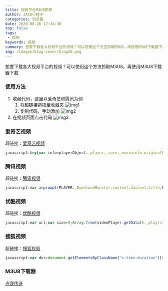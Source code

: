 ```yaml
---
title: 视频平台M3U8抓取
author: JACK小桔子
categories: 浏览器
date: 2020-08-26 12:34:30
top: false
tags: 
 - 视频
keywords: 视频
summary: 想要下载各大视频平台的视频？可以使用这个方法抓取M3U8，再使用M3U8下载器下载
img: /images/blog-cover/blog20.png
---
```

想要下载各大视频平台的视频？可以使用这个方法抓取M3U8，再使用M3U8下载器下载

### 使用方法
1. 收藏代码，这里以爱奇艺和腾讯为例
    1. 将超链接拖拽至收藏夹
    ![img1](/images/blog/blog20/img1.gif "© JACK小桔子")
    2. 复制代码，手动添加
    ![img2](/images/blog/blog20/img2.gif "© JACK小桔子")
2. 在视频页面点击代码
![img3](/images/blog/blog20/img3.gif "© JACK小桔子")

### 爱奇艺视频
超链接：<a href="javascript:try{var info=playerObject._player._core._movieinfo.originalData.data.program.video;info.forEach(function(item,index){if(item._selected){var m3u8Content=&quot;&quot;;if(item.m3u8==undefined){try{if(typeof(eval(cmd5x))==&quot;function&quot;){}}catch(e){var req1=new XMLHttpRequest();req1.open(&quot;GET&quot;,&quot;https://static.iqiyi.com/js/common/f6a3054843de4645b34d205a9f377d25.js&quot;,false);req1.onload=function(){var script=document.createElement(&quot;script&quot;);script.text=req1.responseText;document.getElementsByTagName(&quot;head&quot;)[0].appendChild(script)};req1.send(null)}var fs=item.fs;var content=&quot;#EXTM3U\n&quot;;fs.forEach(function(fs_i,fs_index){var url=fs_i.l;var prefix=&quot;https://data.video.iqiyi.com/videos&quot;;var api=prefix+url;try{var t=playerObject._player._core._movieinfo.originalData.data.boss.data.t;api=prefix+url+&quot;&cross-domain=1&t=&quot;+t+&quot;&QY00001=&quot;+/qd_uid=(\d+)/g.exec(url)[1]+&quot;&ib=4&ptime=0&ibt=&quot;+cmd5x(t+/\/(\w{10,})/g.exec(url)[1])}catch(err){}var req=new XMLHttpRequest();req.overrideMimeType(&quot;application/json&quot;);req.open(&quot;GET&quot;,api,false);req.onload=function(){var jsonResponse=JSON.parse(req.responseText);content+=&quot;#EXTINF:0\n&quot;+jsonResponse[&quot;l&quot;]+&quot;\n&quot;};req.send(null)});content+=&quot;#EXT-X-ENDLIST&quot;;m3u8Content=content}else{m3u8Content=item.m3u8}var blob=new Blob([m3u8Content],{type:&quot;text/plain&quot;});var url=URL.createObjectURL(blob);var title=(document.title.indexOf(&quot;-&quot;)!=-1?document.title.substring(0,document.title.indexOf(&quot;-&quot;)):document.title.replace(/\s/,&quot;&quot;))+&quot;_&quot;+item.scrsz+&quot;_&quot;+(item.code==2?&quot;H264&quot;:&quot;H265&quot;)+&quot;_&quot;+document.getElementsByClassName(&quot;iqp-time-dur&quot;)[0].innerText.replace(/:/,&quot;.&quot;)+&quot;_&quot;+(item.vsize/1024/1024).toFixed(2)+&quot;MB.m3u8&quot;;var aLink=document.createElement(&quot;a&quot;);aLink.href=url;aLink.download=title;aLink.style.display=&quot;none&quot;;var event;if(window.MouseEvent){event=new MouseEvent(&quot;click&quot;)}else{event=document.createEvent(&quot;MouseEvents&quot;);event.initMouseEvent(&quot;click&quot;,true,false,window,0,0,0,0,0,false,false,false,false,0,null)}aLink.dispatchEvent(event)}})}catch(err){var info1=playerObject._player.package.engine.adproxy.engine.movieinfo.vidl;info1.forEach(function(item1,index1){if(item1.responseData!=undefined){var info=item1.responseData.data.program.video;info.forEach(function(item,index){if(item._selected){var m3u8Content=&quot;&quot;;if(item.m3u8==undefined){try{if(typeof(eval(cmd5x))==&quot;function&quot;){}}catch(e){var req1=new XMLHttpRequest();req1.open(&quot;GET&quot;,&quot;https://static.iqiyi.com/js/common/f6a3054843de4645b34d205a9f377d25.js&quot;,false);req1.onload=function(){var script=document.createElement(&quot;script&quot;);script.text=req1.responseText;document.getElementsByTagName(&quot;head&quot;)[0].appendChild(script)};req1.send(null)}var fs=item.fs;var content=&quot;#EXTM3U\n&quot;;fs.forEach(function(fs_i,fs_index){var url=fs_i.l;var prefix=&quot;https://data.video.iqiyi.com/videos&quot;;var api=prefix+url;try{var t=playerObject._player.package.engine.adproxy.engine.movieinfo.current.boss.data.t;api=prefix+url+&quot;&cross-domain=1&t=&quot;+t+&quot;&QY00001=&quot;+/qd_uid=(\d+)/g.exec(url)[1]+&quot;&ib=4&ptime=0&ibt=&quot;+cmd5x(t+/\/(\w{10,})/g.exec(url)[1])}catch(err){console.error(err)}var req=new XMLHttpRequest();req.overrideMimeType(&quot;application/json&quot;);req.open(&quot;GET&quot;,api,false);req.onload=function(){var jsonResponse=JSON.parse(req.responseText);content+=&quot;#EXTINF:0\n&quot;+jsonResponse[&quot;l&quot;]+&quot;\n&quot;};req.send(null)});content+=&quot;#EXT-X-ENDLIST&quot;;m3u8Content=content}else{m3u8Content=item.m3u8}var blob=new Blob([m3u8Content],{type:&quot;text/plain&quot;});var url=URL.createObjectURL(blob);var title=(document.title.indexOf(&quot;-&quot;)!=-1?document.title.substring(0,document.title.indexOf(&quot;-&quot;)):document.title.replace(/\s/,&quot;&quot;))+&quot;_&quot;+item.scrsz+&quot;_&quot;+(item.code==2?&quot;H264&quot;:&quot;H265&quot;)+&quot;_&quot;+document.getElementsByClassName(&quot;iqp-time-dur&quot;)[0].innerText.replace(/:/,&quot;.&quot;)+&quot;_&quot;+(item.vsize/1024/1024).toFixed(2)+&quot;MB.m3u8&quot;;/*nilaoda*/var aLink=document.createElement(&quot;a&quot;);aLink.href=url;aLink.download=title;aLink.style.display=&quot;none&quot;;var event;if(window.MouseEvent){event=new MouseEvent(&quot;click&quot;)}else{event=document.createEvent(&quot;MouseEvents&quot;);event.initMouseEvent(&quot;click&quot;,true,false,window,0,0,0,0,0,false,false,false,false,0,null)}aLink.dispatchEvent(event)}})}})}">爱奇艺视频</a>


```javascript
javascript:try{var info=playerObject._player._core._movieinfo.originalData.data.program.video;info.forEach(function(item,index){if(item._selected){var m3u8Content="";if(item.m3u8==undefined){try{if(typeof(eval(cmd5x))=="function"){}}catch(e){var req1=new XMLHttpRequest();req1.open("GET","https://static.iqiyi.com/js/common/f6a3054843de4645b34d205a9f377d25.js",false);req1.onload=function(){var script=document.createElement("script");script.text=req1.responseText;document.getElementsByTagName("head")[0].appendChild(script)};req1.send(null)}var fs=item.fs;var content="#EXTM3U\n";fs.forEach(function(fs_i,fs_index){var url=fs_i.l;var prefix="https://data.video.iqiyi.com/videos";var api=prefix+url;try{var t=playerObject._player._core._movieinfo.originalData.data.boss.data.t;api=prefix+url+"&cross-domain=1&t="+t+"&QY00001="+/qd_uid=(\d+)/g.exec(url)[1]+"&ib=4&ptime=0&ibt="+cmd5x(t+/\/(\w{10,})/g.exec(url)[1])}catch(err){}var req=new XMLHttpRequest();req.overrideMimeType("application/json");req.open("GET",api,false);req.onload=function(){var jsonResponse=JSON.parse(req.responseText);content+="#EXTINF:0\n"+jsonResponse["l"]+"\n"};req.send(null)});content+="#EXT-X-ENDLIST";m3u8Content=content}else{m3u8Content=item.m3u8}var blob=new Blob([m3u8Content],{type:"text/plain"});var url=URL.createObjectURL(blob);var title=(document.title.indexOf("-")!=-1?document.title.substring(0,document.title.indexOf("-")):document.title.replace(/\s/,""))+"_"+item.scrsz+"_"+(item.code==2?"H264":"H265")+"_"+document.getElementsByClassName("iqp-time-dur")[0].innerText.replace(/:/,".")+"_"+(item.vsize/1024/1024).toFixed(2)+"MB.m3u8";var aLink=document.createElement("a");aLink.href=url;aLink.download=title;aLink.style.display="none";var event;if(window.MouseEvent){event=new MouseEvent("click")}else{event=document.createEvent("MouseEvents");event.initMouseEvent("click",true,false,window,0,0,0,0,0,false,false,false,false,0,null)}aLink.dispatchEvent(event)}})}catch(err){var info1=playerObject._player.package.engine.adproxy.engine.movieinfo.vidl;info1.forEach(function(item1,index1){if(item1.responseData!=undefined){var info=item1.responseData.data.program.video;info.forEach(function(item,index){if(item._selected){var m3u8Content="";if(item.m3u8==undefined){try{if(typeof(eval(cmd5x))=="function"){}}catch(e){var req1=new XMLHttpRequest();req1.open("GET","https://static.iqiyi.com/js/common/f6a3054843de4645b34d205a9f377d25.js",false);req1.onload=function(){var script=document.createElement("script");script.text=req1.responseText;document.getElementsByTagName("head")[0].appendChild(script)};req1.send(null)}var fs=item.fs;var content="#EXTM3U\n";fs.forEach(function(fs_i,fs_index){var url=fs_i.l;var prefix="https://data.video.iqiyi.com/videos";var api=prefix+url;try{var t=playerObject._player.package.engine.adproxy.engine.movieinfo.current.boss.data.t;api=prefix+url+"&cross-domain=1&t="+t+"&QY00001="+/qd_uid=(\d+)/g.exec(url)[1]+"&ib=4&ptime=0&ibt="+cmd5x(t+/\/(\w{10,})/g.exec(url)[1])}catch(err){console.error(err)}var req=new XMLHttpRequest();req.overrideMimeType("application/json");req.open("GET",api,false);req.onload=function(){var jsonResponse=JSON.parse(req.responseText);content+="#EXTINF:0\n"+jsonResponse["l"]+"\n"};req.send(null)});content+="#EXT-X-ENDLIST";m3u8Content=content}else{m3u8Content=item.m3u8}var blob=new Blob([m3u8Content],{type:"text/plain"});var url=URL.createObjectURL(blob);var title=(document.title.indexOf("-")!=-1?document.title.substring(0,document.title.indexOf("-")):document.title.replace(/\s/,""))+"_"+item.scrsz+"_"+(item.code==2?"H264":"H265")+"_"+document.getElementsByClassName("iqp-time-dur")[0].innerText.replace(/:/,".")+"_"+(item.vsize/1024/1024).toFixed(2)+"MB.m3u8";/*nilaoda*/var aLink=document.createElement("a");aLink.href=url;aLink.download=title;aLink.style.display="none";var event;if(window.MouseEvent){event=new MouseEvent("click")}else{event=document.createEvent("MouseEvents");event.initMouseEvent("click",true,false,window,0,0,0,0,0,false,false,false,false,0,null)}aLink.dispatchEvent(event)}})}})}
```

### 腾讯视频
超链接：<a href="javascript:var a=prompt(PLAYER._DownloadMonitor.context.dataset.title,PLAYER._DownloadMonitor.context.dataset.ckc?PLAYER._DownloadMonitor.context.dataset.currentVideoUrl:PLAYER._DownloadMonitor.context.dataset.currentVideoUrl.replace(/:.*qq.com/g,&quot;://defaultts.tc.qq.com/defaultts.tc.qq.com&quot;));">腾讯视频</a>

```javascript
javascript:var a=prompt(PLAYER._DownloadMonitor.context.dataset.title,PLAYER._DownloadMonitor.context.dataset.ckc?PLAYER._DownloadMonitor.context.dataset.currentVideoUrl:PLAYER._DownloadMonitor.context.dataset.currentVideoUrl.replace(/:.*qq.com/g,"://defaultts.tc.qq.com/defaultts.tc.qq.com"));
```

### 优酷视频
超链接：<a href="javascript:var url;var size=0;Array.from(videoPlayer.getData()._playlistData.stream).forEach(function(element,index,array){if(element.audio_lang==videoPlayer.getConfig().language&&element.size>size){url=element.m3u8_url;size=element.size}});/*nilaoda*/var a=prompt(videoPlayer.getData()._videoData.title+&quot;_&quot;+videoPlayer.getConfig().language+&quot;_&quot;+(size/1024/1024).toFixed(2)+&quot;MB&quot;,url);">优酷视频</a>

```javascript
javascript:var url;var size=0;Array.from(videoPlayer.getData()._playlistData.stream).forEach(function(element,index,array){if(element.audio_lang==videoPlayer.getConfig().language&&element.size>size){url=element.m3u8_url;size=element.size}});/*nilaoda*/var a=prompt(videoPlayer.getData()._videoData.title+"_"+videoPlayer.getConfig().language+"_"+(size/1024/1024).toFixed(2)+"MB",url);
```

### 搜狐视频
超链接：<a href="javascript:var dur=document.getElementsByClassName(&quot;x-time-duration&quot;)[0].innerText;var ti=document.getElementById(&quot;vinfobox&quot;).getElementsByTagName(&quot;h2&quot;)[0].innerText;var dfn=document.getElementsByClassName(&quot;x-resolution-btn&quot;)[0].innerText;var content=&quot;#EXTM3U\n&quot;;_player.p2pkernel.dispatchUrlArr.forEach(function(item,index){var url=item[&quot;0&quot;];$.ajaxSettings.async=false;$.get(url,function(data,status){content+=&quot;#EXTINF:0\n&quot;+data[&quot;servers&quot;][0][&quot;url&quot;]+&quot;\n&quot;});$.ajaxSettings.async=true});content+=&quot;#EXT-X-ENDLIST&quot;;var blob=new Blob([content],{type:&quot;text/plain&quot;});var url=URL.createObjectURL(blob);var aLink=document.createElement(&quot;a&quot;);aLink.href=url;aLink.download=ti+&quot;_&quot;+dfn+&quot;_&quot;+dur.replace(/:/,&quot;.&quot;)+&quot;.m3u8&quot;;/*nilaoda*/aLink.style.display=&quot;none&quot;;var event;if(window.MouseEvent){event=new MouseEvent(&quot;click&quot;)}else{event=document.createEvent(&quot;MouseEvents&quot;);event.initMouseEvent(&quot;click&quot;,true,false,window,0,0,0,0,0,false,false,false,false,0,null)}aLink.dispatchEvent(event)">搜狐视频</a>

```javascript
javascript:var dur=document.getElementsByClassName("x-time-duration")[0].innerText;var ti=document.getElementById("vinfobox").getElementsByTagName("h2")[0].innerText;var dfn=document.getElementsByClassName("x-resolution-btn")[0].innerText;var content="#EXTM3U\n";_player.p2pkernel.dispatchUrlArr.forEach(function(item,index){var url=item["0"];$.ajaxSettings.async=false;$.get(url,function(data,status){content+="#EXTINF:0\n"+data["servers"][0]["url"]+"\n"});$.ajaxSettings.async=true});content+="#EXT-X-ENDLIST";var blob=new Blob([content],{type:"text/plain"});var url=URL.createObjectURL(blob);var aLink=document.createElement("a");aLink.href=url;aLink.download=ti+"_"+dfn+"_"+dur.replace(/:/,".")+".m3u8";/*nilaoda*/aLink.style.display="none";var event;if(window.MouseEvent){event=new MouseEvent("click")}else{event=document.createEvent("MouseEvents");event.initMouseEvent("click",true,false,window,0,0,0,0,0,false,false,false,false,0,null)}aLink.dispatchEvent(event)
```

### M3U8下载器
[点我传送](https://jackxjz.vercel.app/2020/08/26/blog21)